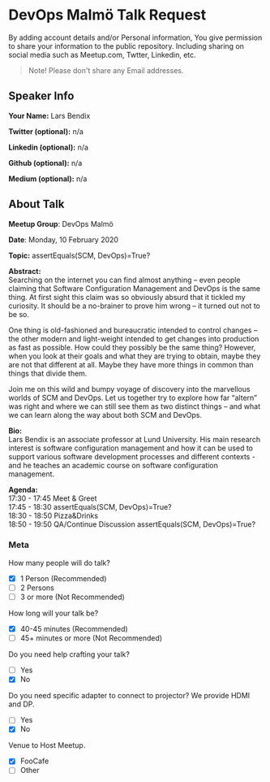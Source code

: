 # DevOps Malmö Talk Request
By adding account details and/or Personal information, You give permission to share your information to the public repository.
Including sharing on social media such as Meetup.com, Twtter, Linkedin, etc.
> Note! Please don't share any Email addresses.

## Speaker Info

**Your Name:** Lars Bendix

**Twitter (optional):** n/a

**Linkedin (optional):** n/a

**Github (optional):** n/a

**Medium (optional):** n/a

## About Talk

**Meetup Group**: DevOps Malmö

**Date**: Monday, 10 February 2020

**Topic:** assertEquals(SCM, DevOps)=True?

**Abstract:**<br/>
Searching on the internet you can find almost anything – even people claiming that Software Configuration Management and DevOps is the same thing. At first sight this claim was so obviously absurd that it tickled my curiosity. It should be a no-brainer to prove him wrong – it turned out not to be so.

One thing is old-fashioned and bureaucratic intended to control changes – the other modern and light-weight intended to get changes into production as fast as possible. How could they possibly be the same thing? However, when you look at their goals and what they are trying to obtain, maybe they are not that different at all. Maybe they have more things in common than things that divide them.

Join me on this wild and bumpy voyage of discovery into the marvellous worlds of SCM and DevOps. Let us together try to explore how far “altern” was right and where we can still see them as two distinct things – and what we can learn along the way about both SCM and DevOps.

**Bio:**<br/>
Lars Bendix is an associate professor at Lund University. His main research interest is software configuration management and how it can be used to support various software development processes and different contexts - and he teaches an academic course on software configuration management.

**Agenda:**<br/>
17:30 - 17:45 Meet & Greet<br/>
17:45 - 18:30 assertEquals(SCM, DevOps)=True?<br/>
18:30 - 18:50 Pizza&Drinks<br/>
18:50 - 19:50 QA/Continue Discussion assertEquals(SCM, DevOps)=True?  

### Meta

How many people will do talk?
- [x] 1 Person (Recommended)
- [ ] 2 Persons
- [ ] 3 or more (Not Recommended)

How long will your talk be?
- [x] 40-45 minutes (Recommended)
- [ ] 45+ minutes or more (Not Recommended)

Do you need help crafting your talk?
- [ ] Yes
- [x] No

Do you need specific adapter to connect to projector? We provide HDMI and DP.
- [ ] Yes
- [x] No

Venue to Host Meetup.
- [x] FooCafe
- [ ] Other
